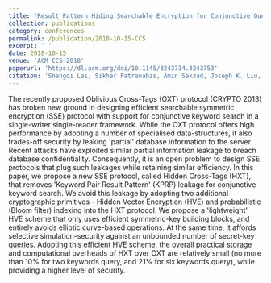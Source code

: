```yaml
---
title: "Result Pattern Hiding Searchable Encryption for Conjunctive Queries"
collection: publications
category: conferences
permalink: /publication/2018-10-15-CCS
excerpt: ' '
date: 2018-10-15
venue: 'ACM CCS 2018'
paperurl: 'https://dl.acm.org/doi/10.1145/3243734.3243753'
citation: 'Shangqi Lai, Sikhar Patranabis, Amin Sakzad, Joseph K. Liu, Debdeep Mukhopadhyay, Ron Steinfeld, Shifeng Sun, Dongxi Liu, Cong Zuo: Result Pattern Hiding Searchable Encryption for Conjunctive Queries. CCS 2018: 745-762'
---
```


The recently proposed Oblivious Cross-Tags (OXT) protocol (CRYPTO 2013) has broken new ground in designing efficient searchable symmetric encryption (SSE) protocol with support for conjunctive keyword search in a single-writer single-reader framework. While the OXT protocol offers high performance by adopting a number of specialised data-structures, it also trades-off security by leaking 'partial' database information to the server. Recent attacks have exploited similar partial information leakage to breach database confidentiality. Consequently, it is an open problem to design SSE protocols that plug such leakages while retaining similar efficiency. In this paper, we propose a new SSE protocol, called Hidden Cross-Tags (HXT), that removes 'Keyword Pair Result Pattern' (KPRP) leakage for conjunctive keyword search. We avoid this leakage by adopting two additional cryptographic primitives - Hidden Vector Encryption (HVE) and probabilistic (Bloom filter) indexing into the HXT protocol. We propose a 'lightweight' HVE scheme that only uses efficient symmetric-key building blocks, and entirely avoids elliptic curve-based operations. At the same time, it affords selective simulation-security against an unbounded number of secret-key queries. Adopting this efficient HVE scheme, the overall practical storage and computational overheads of HXT over OXT are relatively small (no more than 10% for two keywords query, and 21% for six keywords query), while providing a higher level of security.
